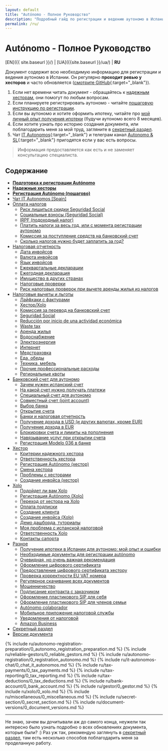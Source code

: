 ```yaml
---
layout: default
title: "Autónomo - Полное Руководство"
description: "Подробный гайд по регистрации и ведению аутономо в Испании"
permalink: /ru/
---
```


<style>
{% include common/common.css %}

.container-lg.px-3.my-5.markdown-body h1:first-of-type {
    display: none;
}
</style>

# Autónomo - Полное Руководство

[EN]({{ site.baseurl }}/) | [UA]({{site.baseurl }}/ua/) | **RU**

Документ содержит всю необходимую информацию для регистрации и ведения аутономо в Испании. Он регулярно **проходит
ревью у хесторов** и часто обновляется ([смотрите GitHub](https://bit.ly/it-autonomos-github){:target="_blank"}).

1. Если нет времени читать документ - обращайтесь к [надежным хесторам](#надежные-хесторы), они помогут по
   любым вопросам.
2. Если планируете регистрировать аутономо -
   читайте [пошаговую инструкцию по регистрации](#регистрация-autónomo-пошагово).
3. Если вы аутономо и хотите оформить ипотеку, читайте
   про [мой личный опыт получения ипотеки](#получение-ипотеки-в-испании-для-аутономо-мой-опыт-и-ошибки) (будучи
   аутономо всего 8 месяцев).
4. Если хотите узнать про историю создания документа, или поблагодарить меня за мой труд, загляните в
   [секретный раздел](#секретный-раздел).
5. Чат [IT Autonomos](https://bit.ly/it-autonomos-es){:target="_blank"} и телеграм
   канал [Autonomo & SL](https://bit.ly/autonomo-and-sl-channel){:target="_blank"} пригодятся если у вас есть вопросы.

> Информация предоставляется как есть и не заменяет консультацию специалиста.

## Содержание

- **[Подготовка к регистрации Autónomo](#подготовка-к-регистрации-autónomo)**
- **[Надежные хесторы](#надежные-хесторы)**
- **[Регистрация Autónomo (пошагово)](#регистрация-autónomo-пошагово)**
- [Чат IT Autonomos [Spain]](#чат-it-autonomos-spain)
- [Оплата налогов](#оплата-налогов)
    - [Риск лишиться скидки Seguridad Social](#риск-лишиться-скидки-seguridad-social)
    - [Социальные взносы (Seguridad Social)](#социальные-взносы-seguridad-social)
    - [IRPF (подоходный налог)](#irpf-подоходный-налог)
    - [Платить налоги за весь год, или с момента регистрации аутономо](#платить-налоги-за-весь-год-или-с-момента-регистрации-аутономо)
    - [Комиссия за поступление средств на банковский счет](#комиссия-за-поступление-средств-на-банковский-счет)
    - [Сколько налогов нужно будет заплатить за год?](#сколько-налогов-нужно-будет-заплатить-за-год)
- [Налоговая отчетность](#налоговая-отчетность)
    - [Дата инвойсов](#дата-инвойсов)
    - [Валюта инвойсов](#валюта-инвойсов)
    - [Язык инвойсов](#язык-инвойсов)
    - [Ежеквартальные декларации](#ежеквартальные-декларации)
    - [Ежегодная декларация](#ежегодная-декларация)
    - [Имущество в других странах](#имущество-в-других-странах)
    - [Налоговые проверки](#налоговые-проверки)
    - [Риск налоговых проверок при вычете аренды жилья из налогов](#риск-налоговых-проверок-при-вычете-аренды-жилья-из-налогов)
- [Налоговые вычеты и льготы](#налоговые-вычеты-и-льготы)
    - [Лайфхаки с фактурами](#лайфхаки-с-фактурами)
    - [Хестор/Xolo](#хесторxolo)
    - [Комиссия за перевод на банковский счет](#комиссия-за-перевод-на-банковский-счет)
    - [Seguridad Social](#seguridad-social)
    - [Reducción por inicio de una actividad económica](#reducción-por-inicio-de-una-actividad-económica)
    - [Waste tax](#waste-tax)
    - [Аренда жилья](#аренда-жилья)
    - [Водоснабжение](#водоснабжение)
    - [Электроэнергия](#электроэнергия)
    - [Интернет](#интернет)
    - [Медстраховка](#медстраховка)
    - [Еда, обеды](#еда-обеды)
    - [Техника, мебель](#техника-мебель)
    - [Прочие профессиональные расходы](#прочие-профессиональные-расходы)
    - [Региональные квоты](#региональные-квоты)
- [Банковский счет для аутономо](#банковский-счет-для-аутономо)
    - [Зачем нужен испанский счет](#зачем-нужен-испанский-счет)
    - [На какой счет нужно получать платежи](#на-какой-счет-нужно-получать-платежи)
    - [Специальный счет для аутономо](#специальный-счет-для-аутономо)
    - [Совместный счет (joint account)](#совместный-счет-joint-account)
    - [Выбор банка](#выбор-банка)
    - [Открытие счета](#открытие-счета)
    - [Банки и налоговая отчетность](#банки-и-налоговая-отчетность)
    - [Получение дохода в USD (и других валютах, кроме EUR)](#получение-дохода-в-usd-и-других-валютах-кроме-eur)
    - [Получение дохода в EUR](#получение-дохода-в-eur)
    - [Блокировки счета и лимиты на пополнения](#блокировки-счета-и-лимиты-на-пополнения)
    - [Навязывание услуг при открытии счета](#навязывание-услуг-при-открытии-счета)
    - [Регистрация Modelo 036 в банке](#регистрация-modelo-036-в-банке)
- [Хестор](#хестор-1)
    - [Критерии надежного хестора](#критерии-надежного-хестора)
    - [Ответственность хестора](#ответственность-хестора)
    - [Регистрация Autónomo (хестор)](#регистрация-autónomo-хестор)
    - [Смена хестора](#смена-хестора)
    - [Проблемы с хесторами](#проблемы-с-хесторами)
    - [Создание инвойса (хестор)](#создание-инвойса-хестор)
- [Xolo](#xolo-1)
    - [Подойдет ли вам Xolo](#подойдет-ли-вам-xolo)
    - [Регистрация Autónomo (Xolo)](#регистрация-autónomo-xolo)
    - [Переход от хестора на Xolo](#переход-от-хестора-на-xolo)
    - [Оплата подписки](#оплата-подписки)
    - [Создание клиента](#создание-клиента)
    - [Создание инвойса (Xolo)](#создание-инвойса-xolo)
    - [Демо дашборда, туториалы](#демо-дашборда-туториалы)
    - [Моя проблема с испанской налоговой](#моя-проблема-с-испанской-налоговой)
    - [Ответственность Xolo](#ответственность-xolo)
    - [Контакты сапорта](#контакты-сапорта)
- [Разное](#разное)
    - [Получение ипотеки в Испании для аутономо: мой опыт и ошибки](#получение-ипотеки-в-испании-для-аутономо-мой-опыт-и-ошибки)
    - [Необходимые документы для регистрации autónomo](#необходимые-документы-для-регистрации-autónomo)
    - [Очевидная, но очень важная рекомендация](#очевидная-но-очень-важная-рекомендация)
    - [Оформление цифрового сертификата](#оформление-цифрового-сертификата)
    - [Предоставление цифрового сертификата хестору](#предоставление-цифрового-сертификата-хестору)
    - [Проверка корректности EU VAT номера](#проверка-корректности-eu-vat-номера)
    - [Регулярное скачивание всех документов](#регулярное-скачивание-всех-документов)
    - [Мошенничество](#мошенничество)
    - [Подписание контракта с заказчиком](#подписание-контракта-с-заказчиком)
    - [Оформление пластикового SIP для себя](#оформление-пластикового-sip-для-себя)
    - [Оформление пластикового SIP для членов семьи](#оформление-пластикового-sip-для-членов-семьи)
    - [Autónomo colaborador](#autónomo-colaborador)
    - [Мобильное приложение налоговой службы](#мобильное-приложение-налоговой-службы)
    - [Уведомления от налоговой](#уведомления-от-налоговой)
    - [Amazon Business](#amazon-business)
- [Секретный раздел](#секретный-раздел)
- [Версии документа](#версии-документа)

{% include ru/autonomo-registration-preparation/0_autonomo_registration_preparation.md %}
{% include ru/reliable-gestors/0_reliable_gestors.md %}
{% include ru/autonomo-registration/0_registration_autonomo.md %}
{% include ru/it-autonomos-chat/0_chat_it_autonomos.md %}
{% include ru/tax-payments/0_tax_payments.md %}
{% include ru/tax-reporting/0_tax_reporting.md %}
{% include ru/tax-deductions/0_tax_deductions.md %}
{% include ru/bank-account/0_bank_account.md %}
{% include ru/gestor/0_gestor.md %}
{% include ru/xolo/0_xolo.md %}
{% include ru/miscellaneous/0_miscellaneous.md %}
{% include ru/secret-section/0_secret_section.md %}
{% include ru/document-versions/0_document_versions.md %}

---

Не знаю, зачем вы дочитывали аж до самого конца, неужели так интересно было
узнать подробно о всех обновлениях документа, которые были? :)
Раз уж так, рекомендую заглянуть в [секретный раздел](#секретный-раздел), там
есть несколько способов поблагодарить меня за проделанную
работу.
